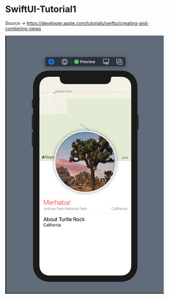 # SwiftUI-Tutorial1
Source -> https://developer.apple.com/tutorials/swiftui/creating-and-combining-views
 
<img src="https://github.com/harunozdemir/SwiftUI-Tutorials/blob/main/Tutorial1/Landmarks/Images/output.png" width="590">
